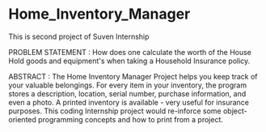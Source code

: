 # Home_Inventory_Manager
This is second project of Suven Internship

PROBLEM STATEMENT :
How does one calculate the worth of the House Hold goods and equipment's when taking a Household Insurance policy.

ABSTRACT : 
The Home Inventory Manager Project helps you keep track of your valuable belongings. For every item in your inventory, the program stores a description, location, serial number, purchase information, and even a photo. A printed inventory is available - very useful for insurance purposes. This coding Internship project would re-inforce some object-oriented programming concepts and how to print from a project.
